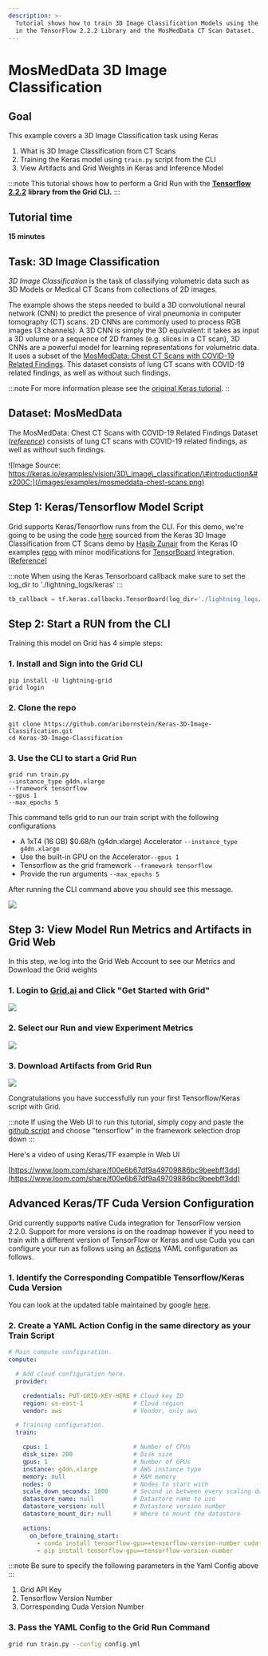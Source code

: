 ```yaml
---
description: >-
  Tutorial shows how to train 3D Image Classification Models using the Keras API
  in the TensorFlow 2.2.2 Library and the MosMedData CT Scan Dataset.
---
```


# MosMedData 3D Image Classification

## Goal <a id="goal"></a>

This example covers a 3D Image Classification task using Keras‌

1. What is 3D Image Classification from CT Scans
2. Training the Keras model using `train.py` script from the CLI
3. View Artifacts and Grid Weights in Keras and Inference Model

:::note
This tutorial shows how to perform a Grid Run with the [**Tensorflow 2.2.2**](https://github.com/tensorflow/tensorflow/releases/tag/v2.2.2) **library from the Grid CLI.**
:::

## Tutorial time <a id="tutorial-time"></a>

**15 minutes**‌

## Task: 3D Image Classification <a id="task-3d-image-classification"></a>

‌_3D Image Classification_ is the task of classifying volumetric data such as 3D Models or Medical CT Scans from collections of 2D images.

The example shows the steps needed to build a 3D convolutional neural network \(CNN\) to predict the presence of viral pneumonia in computer tomography \(CT\) scans. 2D CNNs are commonly used to process RGB images \(3 channels\). A 3D CNN is simply the 3D equivalent: it takes as input a 3D volume or a sequence of 2D frames \(e.g. slices in a CT scan\), 3D CNNs are a powerful model for learning representations for volumetric data. It uses a subset of the [MosMedData: Chest CT Scans with COVID-19 Related Findings](https://arxiv.org/abs/2005.06465). This dataset consists of lung CT scans with COVID-19 related findings, as well as without such findings.

:::note
For more information please see the [original Keras tutorial](https://keras.io/examples/vision/3D_image_classification/).‌
::

## Dataset: MosMedData <a id="dataset-mosmeddata"></a>

The MosMedData: Chest CT Scans with COVID-19 Related Findings Dataset \([_reference_](https://www.medrxiv.org/content/10.1101/2020.05.20.20100362v1)\) consists of lung CT scans with COVID-19 related findings, as well as without such findings.‌

![Image Source: https://keras.io/examples/vision/3D\_image\_classification/\#introduction&#x200C;](/images/examples/mosmeddata-chest-scans.png)

## Step 1: Keras/Tensorflow Model Script <a id="step-1-model"></a>

Grid supports Keras/Tensorflow runs from the CLI. For this demo, we're going to be using the code [here](https://github.com/aribornstein/Keras-3D-Image-Classification/blob/main/train.py) sourced from the Keras 3D Image Classification from CT Scans demo by [Hasib Zunair](https://hasibzunair.github.io/) from the Keras IO examples [repo](https://github.com/keras-team/keras-io/tree/master/examples) with minor modifications for [TensorBoard](https://www.tensorflow.org/tensorboard) integration. \[[Reference](https://keras.io/examples/vision/3D_image_classification/)\]

:::note
When using the Keras Tensorboard callback make sure to set the log\_dir to './lightning\_logs/keras'
:::


```python
tb_callback = tf.keras.callbacks.TensorBoard(log_dir='./lightning_logs/keras')
```

## Step 2: Start a RUN from the CLI <a id="step-2-start-a-run"></a>

Training this model on Grid has 4 simple steps:‌

### 1. Install and Sign into the Grid CLI

```text
pip install -U lightning-grid
grid login
```

### 2. Clone the repo

```text
‌git clone https://github.com/aribornstein/Keras-3D-Image-Classification.git
cd Keras-3D-Image-Classification
```

### 3. Use the CLI to start a Grid Run

```text
grid run train.py
--instance_type g4dn.xlarge
--framework tensorflow
--gpus 1
--max_epochs 5‌
```

This command tells grid to run our train script with the following configurations

* A 1xT4 \(16 GB\) $0.68/h \(g4dn.xlarge\) Accelerator `--instance_type g4dn.xlarge`
* Use the built-in GPU on the Accelerator`--gpus 1`
* Tensorflow as the grid framework `--framework tensorflow`
* Provide the run arguments `--max_epochs 5`

After running the CLI command above you should see this message.‌

![](/images/examples/mosmeddata-run-summary.png)

## Step 3: View Model Run Metrics and Artifacts in Grid Web <a id="step-3-use-the-model-for-predictions"></a>

In this step, we log into the Grid Web Account to see our Metrics and Download the Grid weights

### 1. Login to [Grid.ai](https://www.grid.ai/) and Click "Get Started with Grid"

![](/images/examples/mosmeddata-get-started-with-grid.png)

### 2. Select our Run and view Experiment Metrics

![](/images/examples/mosmeddata-metrics.png)

### 3. Download Artifacts from Grid Run

![](/images/examples/mosmeddata-artifacts.png)

Congratulations you have successfully run your first Tensorflow/Keras script with Grid.

:::note
If using the Web UI to run this tutorial, simply copy and paste the [github script](https://github.com/aribornstein/Keras-3D-Image-Classification/blob/main/train.py) and choose "tensorflow" in the framework selection drop down
:::

Here's a video of using Keras/TF example in Web UI

[https://www.loom.com/share/f00e6b67df9a49709886bc9beebff3dd](https://www.loom.com/share/f00e6b67df9a49709886bc9beebff3dd)

## Advanced Keras/TF Cuda Version Configuration <a id="bonus-cli-equivalent"></a>

Grid currently supports native Cuda integration for TensorFlow version 2.2.0. Support for more versions is on the roadmap however if you need to train with a different version of TensorFlow or Keras and use Cuda you can configure your run as follows using an [Actions](../../products/runs/actions.md) YAML configuration as follows.

### 1. Identify the Corresponding Compatible Tensorflow/Keras Cuda Version

You can look at the updated table maintained by google [here](https://www.tensorflow.org/install/source#gpu).

### 2. Create a YAML Action Config in the same directory as your Train Script

```yaml
# Main compute configuration.
compute:

  # Add cloud configuration here.
  provider:

    credentials: PUT-GRID-KEY-HERE # Cloud key ID
    region: us-east-1              # Cloud region
    vendor: aws                    # Vendor, only aws

  # Training configuration.
  train:

    cpus: 1                        # Number of CPUs
    disk_size: 200                 # Disk size
    gpus: 1                        # Number of GPUs
    instance: g4dn.xlarge          # AWS instance type
    memory: null                   # RAM memory
    nodes: 0                       # Nodes to start with
    scale_down_seconds: 1800       # Second in between every scaling down evaluation
    datastore_name: null           # Datastore name to use
    datastore_version: null        # Datastore version number
    datastore_mount_dir: null      # Where to mount the datastore

    actions:
      on_before_training_start:
        - conda install tensorflow-gpu==tensorflow-version-number cudatoolkit=corresponding-cuda-version-number -c anaconda -y
        - pip install tensorflow-gpu==tensorflow-version-number
```

:::note
Be sure to specify the following parameters in the Yaml Config above
:::

1. Grid API Key
2. Tensorflow Version Number
3. Corresponding Cuda Version Number

### 3. Pass the YAML Config to the Grid Run Command

```bash
grid run train.py --config config.yml
```


